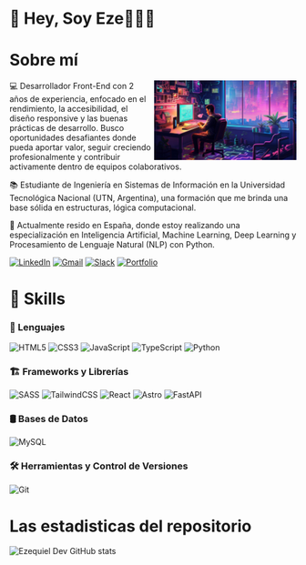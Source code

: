  <h1>👋 Hey, Soy Eze👨🏻‍💻</h1>




<h1>Sobre mí</h1>
<img align="right"width=250px src="img-portfolio.jpg" alt="Imágen Portafolio">
<p>
💻 Desarrollador Front-End con 2 años de experiencia, enfocado en el rendimiento, la accesibilidad, el diseño responsive y las buenas prácticas de desarrollo. Busco oportunidades desafiantes donde pueda aportar valor, seguir creciendo profesionalmente y contribuir activamente dentro de equipos colaborativos.

</p>

<p> 
  📚 Estudiante de Ingeniería en Sistemas de Información en la Universidad Tecnológica Nacional (UTN, Argentina), una formación que me brinda una base sólida en estructuras, lógica computacional.
</p>

<p>
 
🧠 Actualmente resido en España, donde estoy realizando una especialización en Inteligencia Artificial, Machine Learning, Deep Learning y Procesamiento de Lenguaje Natural (NLP) con Python.
</p>

[![LinkedIn](https://img.shields.io/badge/linkedin-%230077B5.svg?style=for-the-badge&logo=linkedin&logoColor=white)](www.linkedin.com/in/ezequiel-suarez-dev)
[![Gmail](https://img.shields.io/badge/Gmail-D14836?style=for-the-badge&logo=gmail&logoColor=white)](mailto:ezequielsuarez.dev@gmail.com)
[![Slack](https://img.shields.io/badge/Slack-4A154B?style=for-the-badge&logo=slack&logoColor=white)](https://ezequiel-dev.slack.com/archives/C076K6KB4AF)
[![Portfolio](https://img.shields.io/badge/Portfolio-%20Ezequiel%20Suárez-%230077B5?style=for-the-badge&logo=google-chrome&logoColor=white)](https://www.ezequielsuarez-dev.com/)

# 🚀 Skills

### 📝 Lenguajes  
![HTML5](https://img.shields.io/badge/html5-%23E34F26.svg?style=for-the-badge&logo=html5&logoColor=white)
![CSS3](https://img.shields.io/badge/css3-%231572B6.svg?style=for-the-badge&logo=css3&logoColor=white)
![JavaScript](https://img.shields.io/badge/javascript-%23323330.svg?style=for-the-badge&logo=javascript&logoColor=%23F7DF1E)
![TypeScript](https://img.shields.io/badge/typescript-%23007ACC.svg?style=for-the-badge&logo=typescript&logoColor=white)
![Python](https://img.shields.io/badge/python-3670A0?style=for-the-badge&logo=python&logoColor=ffdd54)

### 🏗️ Frameworks y Librerías 
![SASS](https://img.shields.io/badge/SASS-hotpink.svg?style=for-the-badge&logo=SASS&logoColor=white)
![TailwindCSS](https://img.shields.io/badge/tailwindcss-%2338B2AC.svg?style=for-the-badge&logo=tailwind-css&logoColor=white)
![React](https://img.shields.io/badge/react-%2320232a.svg?style=for-the-badge&logo=react&logoColor=%2361DAFB)
![Astro](https://img.shields.io/badge/astro-%232C2052.svg?style=for-the-badge&logo=astro&logoColor=white)
![FastAPI](https://img.shields.io/badge/FastAPI-005571?style=for-the-badge&logo=fastapi)

### 🛢️ Bases de Datos  
![MySQL](https://img.shields.io/badge/mysql-4479A1.svg?style=for-the-badge&logo=mysql&logoColor=white)

### 🛠️ Herramientas y Control de Versiones  
![Git](https://img.shields.io/badge/Git-F05032?style=for-the-badge&logo=git&logoColor=white)

# Las estadisticas del repositorio
![Ezequiel Dev GitHub stats](https://github-readme-stats.vercel.app/api?username=ezequiel-dev93&show_icons=true&theme=transparent)
